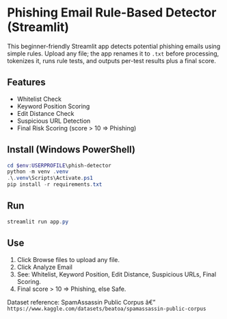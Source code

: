 ﻿# Phishing Email Rule-Based Detector (Streamlit)

This beginner-friendly Streamlit app detects potential phishing emails using simple rules. Upload any file; the app renames it to `.txt` before processing, tokenizes it, runs rule tests, and outputs per-test results plus a final score.

## Features
- Whitelist Check
- Keyword Position Scoring
- Edit Distance Check
- Suspicious URL Detection
- Final Risk Scoring (score > 10 => Phishing)

## Install (Windows PowerShell)
```powershell
cd $env:USERPROFILE\phish-detector
python -m venv .venv
.\.venv\Scripts\Activate.ps1
pip install -r requirements.txt
```

## Run
```powershell
streamlit run app.py
```

## Use
1) Click Browse files to upload any file.  
2) Click Analyze Email  
3) See: Whitelist, Keyword Position, Edit Distance, Suspicious URLs, Final Scoring.  
4) Final score > 10 => Phishing, else Safe.

Dataset reference: SpamAssassin Public Corpus â€” `https://www.kaggle.com/datasets/beatoa/spamassassin-public-corpus`
